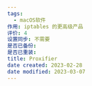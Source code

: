 ```yaml
---
tags:
  - macOS软件
作用: iptables 的更高级产品
评价: 4
设置同步: 不需要
是否已备份:
是否已重装:
title: Proxifier
date created: 2023-02-28
date modified: 2023-03-07
---
```

